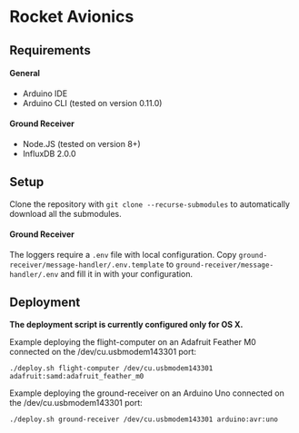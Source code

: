 # Rocket Avionics

## Requirements
#### General
- Arduino IDE
- Arduino CLI (tested on version 0.11.0)
#### Ground Receiver
- Node.JS (tested on version 8+)
- InfluxDB 2.0.0

## Setup
Clone the repository with `git clone --recurse-submodules` to automatically download all the submodules.
#### Ground Receiver
The loggers require a `.env` file with local configuration. Copy `ground-receiver/message-handler/.env.template` to `ground-receiver/message-handler/.env` and fill it in with your configuration.

## Deployment
**The deployment script is currently configured only for OS X.**

Example deploying the flight-computer on an Adafruit Feather M0 connected on the /dev/cu.usbmodem143301 port:
```
./deploy.sh flight-computer /dev/cu.usbmodem143301 adafruit:samd:adafruit_feather_m0
```

Example deploying the ground-receiver on an Arduino Uno connected on the /dev/cu.usbmodem143301 port:
```
./deploy.sh ground-receiver /dev/cu.usbmodem143301 arduino:avr:uno
```
